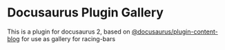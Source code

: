 # Docusaurus Plugin Gallery

This is a plugin for docusaurus 2, based on [@docusaurus/plugin-content-blog](https://github.com/facebook/docusaurus/tree/master/packages/docusaurus-plugin-content-blog) for use as gallery for racing-bars
